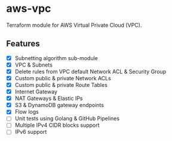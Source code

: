 # aws-vpc
Terraform module for AWS Virtual Private Cloud (VPC).

## Features
- [x] Subnetting algorithm sub-module
- [x] VPC & Subnets
- [x] Delete rules from VPC default Network ACL & Security Group
- [x] Custom public & private Network ACLs
- [x] Custom public & private Route Tables
- [x] Internet Gateway
- [x] NAT Gateways & Elastic IPs
- [X] S3 & DynamoDB gateway endpoints
- [x] Flow logs
- [ ] Unit tests using Golang & GitHub Pipelines
- [ ] Multiple IPv4 CIDR blocks support
- [ ] IPv6 support
